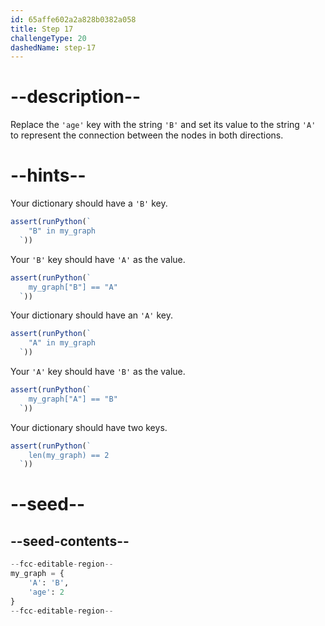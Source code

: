 ```yaml
---
id: 65affe602a2a828b0382a058
title: Step 17
challengeType: 20
dashedName: step-17
---
```


# --description--

Replace the `'age'` key with the string `'B'` and set its value to the string `'A'` to represent the connection between the nodes in both directions.

# --hints--

Your dictionary should have a `'B'` key.

```js
assert(runPython(`
    "B" in my_graph
  `))
```

Your `'B'` key should have `'A'` as the value.

```js
assert(runPython(`
    my_graph["B"] == "A"
  `))
```

Your dictionary should have an `'A'` key.

```js
assert(runPython(`
    "A" in my_graph
  `))
```

Your `'A'` key should have `'B'` as the value.

```js
assert(runPython(`
    my_graph["A"] == "B"
  `))
```

Your dictionary should have two keys.

```js
assert(runPython(`
    len(my_graph) == 2
  `))
```

# --seed--

## --seed-contents--

```py
--fcc-editable-region--
my_graph = {
    'A': 'B',
    'age': 2
}
--fcc-editable-region--
```

